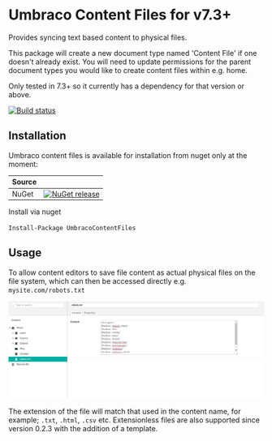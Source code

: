 # Umbraco Content Files for v7.3+
Provides syncing text based content to physical files. 

This package will create a new document type named 'Content File' if one doesn't already exist. 
You will need to update permissions for the parent document types you would like to create content files within e.g. home.

Only tested in 7.3+ so it currently has a dependency for that version or above.

[![Build status](https://ci.appveyor.com/api/projects/status/3ngp3mxc0cishqkw?svg=true)](https://ci.appveyor.com/project/BarFoo/UmbracoContentFiles)

## Installation
Umbraco content files is available for installation from nuget only at the moment:

| Source      |             |
|-------------|-------------|
| NuGet       | [![NuGet release](https://img.shields.io/nuget/v/UmbracoContentFiles.svg)](https://www.nuget.org/packages/UmbracoContentFiles)|

Install via nuget

`Install-Package UmbracoContentFiles`

## Usage
To allow content editors to save file content as actual physical files on the file system, which can then be accessed directly e.g. `mysite.com/robots.txt`

![alt text](https://raw.githubusercontent.com/BarFoo/UmbracoContentFiles/master/docs/screen1.PNG "Screenshot 1")

The extension of the file will match that used in the content name, for example; `.txt`, `.html`, `.csv` etc. Extensionless files are also supported since version 0.2.3 with the addition of a template.
